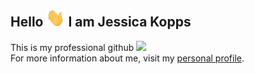 <h2> Hello <img src="https://raw.githubusercontent.com/ABSphreak/ABSphreak/master/gifs/Hi.gif" width="30px"> I am Jessica Kopps </h2>

This is my professional github <img src="https://media.giphy.com/media/WUlplcMpOCEmTGBtBW/giphy.gif" width="30"> <br>
For more information about me, visit my [personal profile](https://github.com/jessicakopps).

